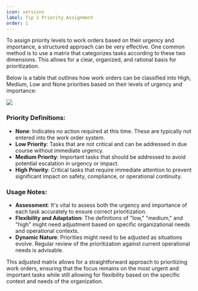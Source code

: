 ```yaml
---
icon: versions
label: Tip 1 Priority Assignment
order: 1
---
```


To assign priority levels to work orders based on their urgency and importance, a structured approach can be very effective. One common method is to use a matrix that categorizes tasks according to these two dimensions. This allows for a clear, organized, and rational basis for prioritization.

Below is a table that outlines how work orders can be classified into High, Medium, Low and None priorities based on their levels of urgency and importance:

![](images/image153.png)

### Priority Definitions:
- **None**: Indicates no action required at this time. These are typically not entered into the work order system.
- **Low Priority**: Tasks that are not critical and can be addressed in due course without immediate urgency.
- **Medium Priority**: Important tasks that should be addressed to avoid potential escalation in urgency or impact.
- **High Priority**: Critical tasks that require immediate attention to prevent significant impact on safety, compliance, or operational continuity.

### Usage Notes:
- **Assessment**: It's vital to assess both the urgency and importance of each task accurately to ensure correct prioritization.
- **Flexibility and Adaptation**: The definitions of "low," "medium," and "high" might need adjustment based on specific organizational needs and operational contexts.
- **Dynamic Nature**: Priorities might need to be adjusted as situations evolve. Regular review of the prioritization against current operational needs is advisable.

This adjusted matrix allows for a straightforward approach to prioritizing work orders, ensuring that the focus remains on the most urgent and important tasks while still allowing for flexibility based on the specific context and needs of the organization.